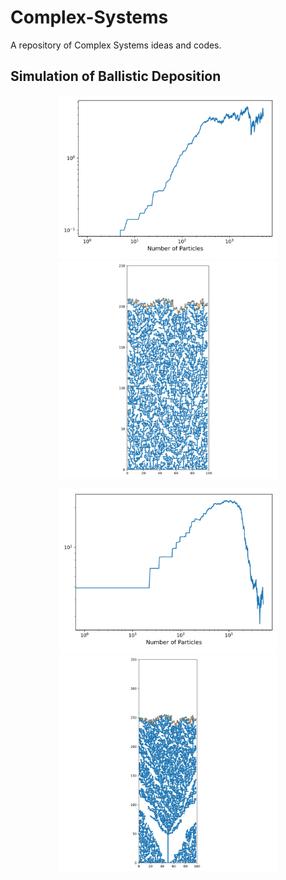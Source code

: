 # Complex-Systems
A repository of Complex Systems ideas and codes.

## Simulation of Ballistic Deposition

<p align="middle">
   <img src=Results/NP.svg width="350" title="hover text">
   <img src=Results/Surface.svg width="350" title="hover text">
  
<p align="middle">
   <img src=Results/NP_tree.svg width="350" title="hover text">
   <img src=Results/Surface_tree.svg width="350" title="hover text">
